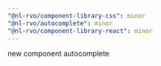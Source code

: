```yaml
---
"@nl-rvo/component-library-css": minor
"@nl-rvo/autocomplete": minor
"@nl-rvo/component-library-react": minor
---
```


new component autocomplete
